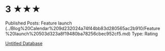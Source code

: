 # 3 ★★★

Published Posts: Feature launch (../Blog%20Calendar%209d232024a74f44bb83d280565ac2b910/Feature%20launch%20503d323a8f19480ba78256cbec952cf5.md)
Type: Rating

[Untitled Database](3%20%E2%98%85%E2%98%85%E2%98%85%20a89e398a66e543dba52cf089047b6f60/Untitled%20Database%2018c15acdd42845bd9095e59748630ba7.csv)